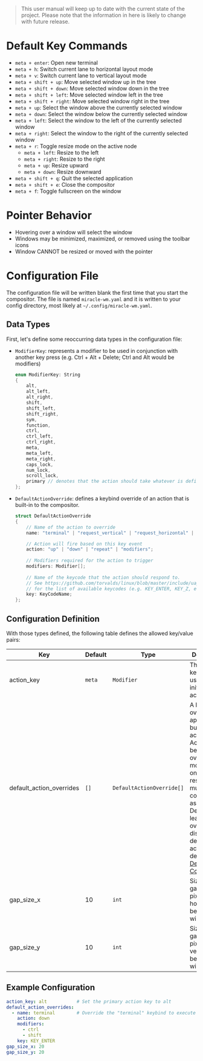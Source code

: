 > This user manual will keep up to date with the current state of the project.
> Please note that the information in here is likely to change with future release.

# Default Key Commands
- `meta + enter`: Open new terminal
- `meta + h`: Switch current lane to horizontal layout mode
- `meta + v`: Switch current lane to vertical layout mode
- `meta + shift + up`: Move selected window up in the tree
- `meta + shift + down`: Move selected window down in the tree
- `meta + shift + left`: Move selected window left in the tree
- `meta + shift + right`: Move selected window right in the tree
- `meta + up`: Select the window above the currently selected window
- `meta + down`: Select the window below the currently selected window
- `meta + left`: Select the window to the left of the currently selected window
- `meta + right`: Select the window to the right of the currently selected window
- `meta + r`: Toggle resize mode on the active node
  - `meta + left`: Resize to the left
  - `meta + right`: Resize to the right
  - `meta + up`: Resize upward
  - `meta + down`: Resize downward
- `meta + shift + q`: Quit the selected application
- `meta + shift + e`: Close the compositor
- `meta + f`: Toggle fullscreen on the window

# Pointer Behavior
- Hovering over a window will select the window
- Windows may be minimized, maximized, or removed using the toolbar icons
- Window CANNOT be resized or moved with the pointer

# Configuration File
The configuration file will be written blank the first time that you start the compositor. The file is named `miracle-wm.yaml`
and it is written to your config directory, most likely at `~/.config/miracle-wm.yaml`.

## Data Types
First, let's define some reoccurring data types in the configuration file:

- `ModifierKey`: represents a modifier to be used in conjunction with another key press (e.g. Ctrl + Alt + Delete; Ctrl and Alt would be modifiers)

  ```c++
  enum ModifierKey: String
  {
      alt,
      alt_left,
      alt_right,
      shift,
      shift_left,
      shift_right,
      sym,
      function,
      ctrl,
      ctrl_left,
      ctrl_right,
      meta,
      meta_left,
      meta_right,
      caps_lock,
      num_lock,
      scroll_lock,
      primary // denotes that the action should take whatever is defined by the action_key
  };
  ```

- `DefaultActionOverride`: defines a keybind override of an action that is built-in to the compositor.
  ```c++
  struct DefaultActionOverride
  {
      // Name of the action to override
      name: "terminal" | "request_vertical" | "request_horizontal" | "toggle_resize" | "move_up" | "move_down" | "move_left" | "move_right" | "select_up" | "select_down" | "select_left" | "select_right" | "quit_active_window" | "quit_compositor" | "fullscreen";
  
      // Action will fire based on this key event
      action: "up" | "down" | "repeat" | "modifiers";
      
      // Modifiers required for the action to trigger
      modifiers: Modifier[];
      
      // Name of the keycode that the action should respond to.
      // See https://github.com/torvalds/linux/blob/master/include/uapi/linux/input-event-codes.h
      // for the list of available keycodes (e.g. KEY_ENTER, KEY_Z, etc.)
      key: KeyCodeName;
  };
  ```

## Configuration Definition
With those types defined, the following table defines the allowed key/value pairs:

| Key                      | Default | Type              | Description                                                                                                                                                                                                                                                            |
|--------------------------|---------|-------------------|------------------------------------------------------------------------------------------------------------------------------------------------------------------------------------------------------------------------------------------------------------------------|
| action_key               | `meta`    | `Modifier`          | The default key that is used to initate any action.                                                                                                                                                                                                                    |
| default_action_overrides | `[]`      | `DefaultActionOverride[]` | A list overrides to apply to built-in actions. Actions may be overridden more than once and will respond to multiple key combinations as a result. Defining at least one override disables the default action defined in [Default Key Commands](#default-key-commands) |
| gap_size_x               | 10 | `int` | Size of the gaps in pixels horizontally between windows          |                                                                                                                                                                                                      |
| gap_size_y               | 10 | `int` | Size of the gaps in pixels vertically between windows |                                                                                                                                                                                                                 |

## Example Configuration
```yaml
action_key: alt           # Set the primary action key to alt
default_action_overrides:
  - name: terminal        # Override the "terminal" keybind to execute with "Ctrl + Shift + Enter"
    action: down
    modifiers:
      - ctrl
      - shift
    key: KEY_ENTER
gap_size_x: 20
gap_size_y: 20
```